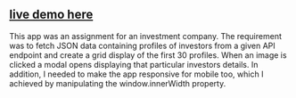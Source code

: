## [live demo here](https://naftalib.github.io/bhbsd/)

This app was an assignment for an investment company.
The requirement was to fetch JSON data containing profiles of investors from a given API endpoint and create a grid display of the first 30 profiles. When an image is clicked a modal opens displaying that particular investors details.
In addition, I needed to make the app responsive for mobile too, which I achieved by manipulating the window.innerWidth property.
